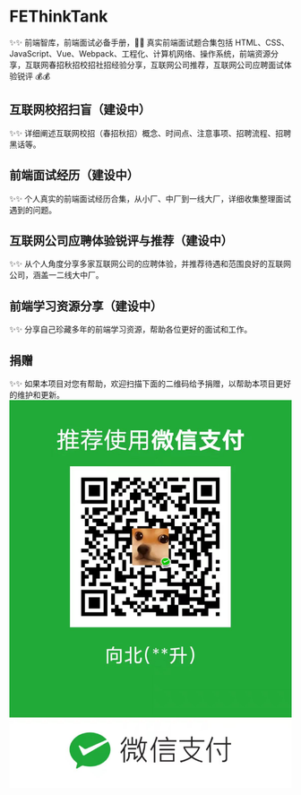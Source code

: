 # FEThinkTank

✨✨ 前端智库，前端面试必备手册，👋👋 真实前端面试题合集包括 HTML、CSS、JavaScript、Vue、Webpack、工程化、计算机网络、操作系统，前端资源分享，互联网春招秋招校招社招经验分享，互联网公司推荐，互联网公司应聘面试体验锐评 💰💰

## 互联网校招扫盲（建设中）

✨✨ 详细阐述互联网校招（春招秋招）概念、时间点、注意事项、招聘流程、招聘黑话等。

## 前端面试经历（建设中）

✨✨ 个人真实的前端面试经历合集，从小厂、中厂到一线大厂，详细收集整理面试遇到的问题。

## 互联网公司应聘体验锐评与推荐（建设中）

✨✨ 从个人角度分享多家互联网公司的应聘体验，并推荐待遇和范围良好的互联网公司，涵盖一二线大中厂。

## 前端学习资源分享（建设中）

✨✨ 分享自己珍藏多年的前端学习资源，帮助各位更好的面试和工作。

## 捐赠

✨✨ 如果本项目对您有帮助，欢迎扫描下面的二维码给予捐赠，以帮助本项目更好的维护和更新。
![欢迎捐赠](https://github.com/Sheng14/FEThinkTank/blob/main/pay.jpg)
